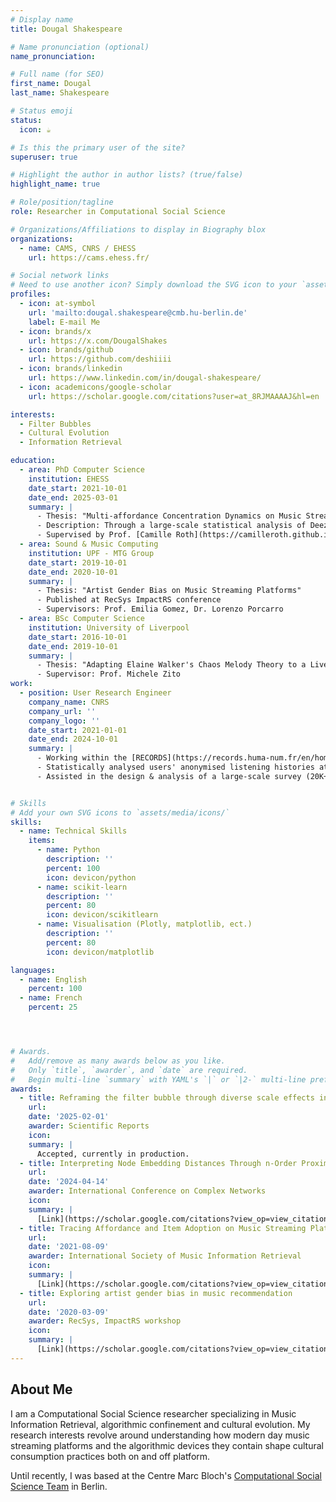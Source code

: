 ```yaml
---
# Display name
title: Dougal Shakespeare

# Name pronunciation (optional)
name_pronunciation:

# Full name (for SEO)
first_name: Dougal
last_name: Shakespeare

# Status emoji
status:
  icon: ☕️

# Is this the primary user of the site?
superuser: true

# Highlight the author in author lists? (true/false)
highlight_name: true

# Role/position/tagline
role: Researcher in Computational Social Science

# Organizations/Affiliations to display in Biography blox
organizations:
  - name: CAMS, CNRS / EHESS
    url: https://cams.ehess.fr/

# Social network links
# Need to use another icon? Simply download the SVG icon to your `assets/media/icons/` folder.
profiles:
  - icon: at-symbol
    url: 'mailto:dougal.shakespeare@cmb.hu-berlin.de'
    label: E-mail Me
  - icon: brands/x
    url: https://x.com/DougalShakes
  - icon: brands/github
    url: https://github.com/deshiiii
  - icon: brands/linkedin
    url: https://www.linkedin.com/in/dougal-shakespeare/
  - icon: academicons/google-scholar
    url: https://scholar.google.com/citations?user=at_8RJMAAAAJ&hl=en

interests:
  - Filter Bubbles
  - Cultural Evolution
  - Information Retrieval

education:
  - area: PhD Computer Science
    institution: EHESS
    date_start: 2021-10-01
    date_end: 2025-03-01
    summary: |
      - Thesis: "Multi-affordance Concentration Dynamics on Music Streaming Platforms."
      - Description: Through a large-scale statistical analysis of Deezer users' consumption histories and expressed off-platform attitudes my thesis examines how music streaming platforms facilitate attentive or passive music interactions and furthermore, the role of algorithmic devices in creating confined or rather, diverse listening practices.
      - Supervised by Prof. [Camille Roth](https://camilleroth.github.io/).
  - area: Sound & Music Computing
    institution: UPF - MTG Group
    date_start: 2019-10-01
    date_end: 2020-10-01
    summary: |
      - Thesis: "Artist Gender Bias on Music Streaming Platforms"
      - Published at RecSys ImpactRS conference
      - Supervisors: Prof. Emilia Gomez, Dr. Lorenzo Porcarro
  - area: BSc Computer Science
    institution: University of Liverpool
    date_start: 2016-10-01
    date_end: 2019-10-01
    summary: |
      - Thesis: "Adapting Elaine Walker's Chaos Melody Theory to a Live Coding Context"
      - Supervisor: Prof. Michele Zito
work:
  - position: User Research Engineer
    company_name: CNRS
    company_url: ''
    company_logo: ''
    date_start: 2021-01-01
    date_end: 2024-10-01
    summary: |
      - Working within the [RECORDS](https://records.huma-num.fr/en/home/) project in collaboration with **Deezer**
      - Statistically analysed users' anonymised listening histories at scale
      - Assisted in the design & analysis of a large-scale survey (20K+) distributed via Deezer to shed light on how users on-platform listening preferences relate to their demographics, practices and expressed tastes.


# Skills
# Add your own SVG icons to `assets/media/icons/`
skills:
  - name: Technical Skills
    items:
      - name: Python
        description: ''
        percent: 100
        icon: devicon/python
      - name: scikit-learn
        description: ''
        percent: 80
        icon: devicon/scikitlearn
      - name: Visualisation (Plotly, matplotlib, ect.)
        description: ''
        percent: 80
        icon: devicon/matplotlib

languages:
  - name: English
    percent: 100
  - name: French
    percent: 25




# Awards.
#   Add/remove as many awards below as you like.
#   Only `title`, `awarder`, and `date` are required.
#   Begin multi-line `summary` with YAML's `|` or `|2-` multi-line prefix and indent 2 spaces below.
awards:
  - title: Reframing the filter bubble through diverse scale effects in online music consumption.
    url:
    date: '2025-02-01'
    awarder: Scientific Reports
    icon:
    summary: |
      Accepted, currently in production.
  - title: Interpreting Node Embedding Distances Through n-Order Proximity Neighbourhoods.
    url:
    date: '2024-04-14'
    awarder: International Conference on Complex Networks
    icon:
    summary: |
      [Link](https://scholar.google.com/citations?view_op=view_citation&hl=en&user=at_8RJMAAAAJ&citation_for_view=at_8RJMAAAAJ:qjMakFHDy7sC)
  - title: Tracing Affordance and Item Adoption on Music Streaming Platforms
    url:
    date: '2021-08-09'
    awarder: International Society of Music Information Retrieval
    icon:
    summary: |
      [Link](https://scholar.google.com/citations?view_op=view_citation&hl=en&user=at_8RJMAAAAJ&citation_for_view=at_8RJMAAAAJ:u5HHmVD_uO8C)
  - title: Exploring artist gender bias in music recommendation
    url:
    date: '2020-03-09'
    awarder: RecSys, ImpactRS workshop
    icon:
    summary: |
      [Link](https://scholar.google.com/citations?view_op=view_citation&hl=en&user=at_8RJMAAAAJ&citation_for_view=at_8RJMAAAAJ:u-x6o8ySG0sC)
---
```


## About Me

I am a Computational Social Science researcher specializing in Music Information Retrieval, algorithmic confinement and cultural evolution. My research interests revolve around understanding how modern day music streaming platforms and the algorithmic devices they contain shape cultural consumption practices both on and off platform.

Until recently, I was based at the Centre Marc Bloch's [Computational Social Science Team](https://cmb.huma-num.fr/css-seminar/) in Berlin.
